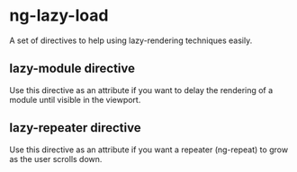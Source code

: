 # ng-lazy-load

A set of directives to help using lazy-rendering techniques easily.

## lazy-module directive
Use this directive as an attribute if you want to delay the rendering of a module until visible in the viewport.

## lazy-repeater directive
Use this directive as an attribute if you want a repeater (ng-repeat) to grow as the user scrolls down.